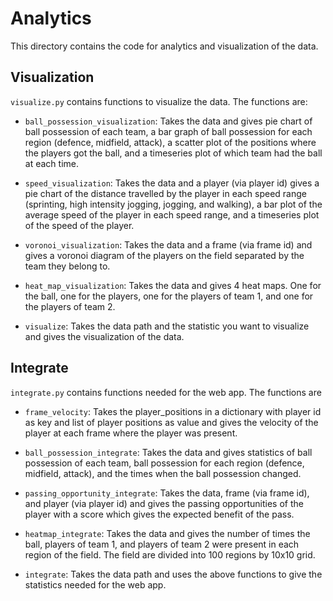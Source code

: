 # Analytics 

This directory contains the code for analytics and visualization of the data.

## Visualization

`visualize.py` contains functions to visualize the data. The functions are:

- `ball_possession_visualization`: Takes the data and gives pie chart of ball possession of each team, a bar graph of ball possession for each region (defence, midfield, attack), a scatter plot of the positions where the players got the ball, and a timeseries plot of which team had the ball at each time.

- `speed_visualization`: Takes the data and a player (via player id) gives a pie chart of the distance travelled by the player in each speed range (sprinting, high intensity jogging, jogging, and walking), a bar plot of the average speed of the player in each speed range, and a timeseries plot of the speed of the player.

- `voronoi_visualization`: Takes the data and a frame (via frame id) and gives a voronoi diagram of the players on the field separated by the team they belong to.

- `heat_map_visualization`: Takes the data and gives 4 heat maps. One for the ball, one for the players, one for the players of team 1, and one for the players of team 2.

- `visualize`: Takes the data path and the statistic you want to visualize and gives the visualization of the data.

## Integrate

`integrate.py` contains functions needed for the web app. The functions are

- `frame_velocity`: Takes the player_positions in a dictionary with player id as key and list of player positions as value and gives the velocity of the player at each frame where the player was present.

- `ball_possession_integrate`: Takes the data and gives statistics of ball possession of each team, ball possession for each region (defence, midfield, attack), and the times when the ball possession changed.

- `passing_opportunity_integrate`: Takes the data, frame (via frame id), and player (via player id) and gives the passing opportunities of the player with a score which gives the expected benefit of the pass.

- `heatmap_integrate`: Takes the data and gives the number of times the ball, players of team 1, and players of team 2 were present in each region of the field. The field are divided into 100 regions by 10x10 grid.

- `integrate`: Takes the data path and uses the above functions to give the statistics needed for the web app.